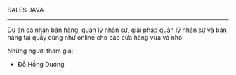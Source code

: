 SALES JAVA
_______________

Dự án cá nhân bán hàng, quản lý nhân sự, giải pháp quản lý nhân sự và bán hàng tại quầy cũng như online cho các cửa hàng vừa và nhỏ

Những người tham gia: 
- Đỗ Hồng Dương
